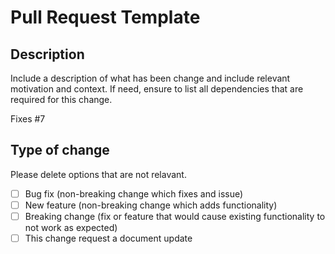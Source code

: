 # Pull Request Template

## Description

Include a description of what has been change and include relevant motivation and context.
If need, ensure to list all dependencies that are required for this change.

Fixes #7

## Type of change

Please delete options that are not relavant.

- [ ] Bug fix (non-breaking change which fixes and issue)
- [ ] New feature (non-breaking change which adds functionality)
- [ ] Breaking change (fix or feature that would cause existing functionality to not work as expected)
- [ ] This change request a document update
